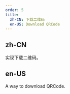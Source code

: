 ```yaml
---
order: 5
title:
  zh-CN: 下载二维码
  en-US: Download QRCode
---
```


## zh-CN

实现下载二维码。

## en-US

A way to download QRCode.